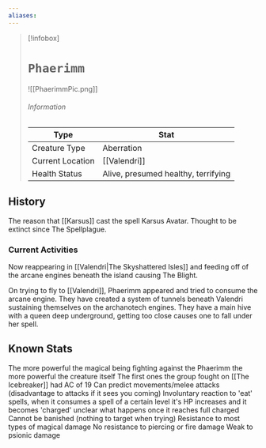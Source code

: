 ```yaml
---
aliases: 
---
```


> [!infobox]
> # `Phaerimm` 
> ![[PhaerimmPic.png]]
> ######  Information
> Type |  Stat |
> ---|---|
> Creature Type | Aberration |
> Current Location | [[Valendri]] |
> Health Status |Alive, presumed healthy, terrifying |

## History
The reason that [[Karsus]] cast the spell Karsus Avatar. Thought to be extinct since The Spellplague. 

### Current Activities
Now reappearing in [[Valendri|The Skyshattered Isles]] and feeding off of the arcane engines beneath the island causing The Blight. 

On trying to fly to [[Valendri]], Phaerimm appeared and tried to consume the arcane engine. They have created a system of tunnels beneath Valendri sustaining themselves on the archanotech engines. They have a main hive with a queen deep underground, getting too close causes one to fall under her spell.

## Known Stats
The more powerful the magical being fighting against the Phaerimm the more powerful the creature itself
	The first ones the group fought on [[The Icebreaker]] had AC of 19
Can predict movements/melee attacks (disadvantage to attacks if it sees you coming)
Involuntary reaction to 'eat' spells, when it consumes a spell of a certain level it's HP increases and it becomes 'charged' unclear what happens once it reaches full charged
Cannot be banished (nothing to target when trying)
Resistance to most types of magical damage
No resistance to piercing or fire damage
Weak to psionic damage